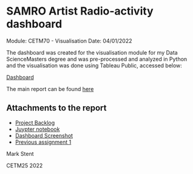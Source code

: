 # SAMRO Artist Radio-activity dashboard

Module: CETM70 - Visualisation
Date: 04/01/2022

The dashboard was created for the visualisation module for my Data ScienceMasters degree and was pre-processed and analyzed in Python and the visualisation was done using Tableau Public, accessed below:

[Dashboard](https://public.tableau.com/views/BlackCoffeeAnalysis/ArtistRadio-ActivityDashboard2020?:language=en-US&publish=yes&:display_count=n&:origin=viz_share_link)

The main report can be found [here](Visualisation%20final%20report%20-%20Mark%20Stent.pdf)

## Attachments to the report

- [Project Backlog](Appendix/SAMRO-tool-backlog.pdf)
- [Juypter notebook](Appendix/BC%20-%20Datacleaning.pdf)
- [Dashboard Screenshot](Appendix/Artist%20Radio-Activity%20Dashboard%202020.png)
- [Previous assignment 1](Appendix/Masters%20visualisation%20report%201.pdf)



Mark Stent

CETM25 2022


